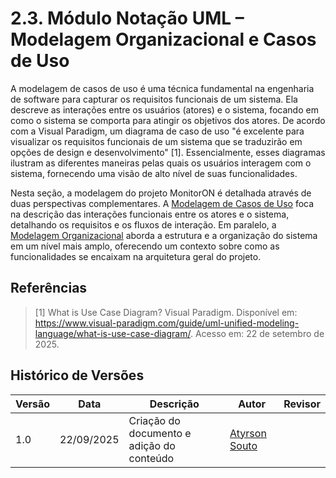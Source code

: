 # 2.3. Módulo Notação UML – Modelagem Organizacional e Casos de Uso

A modelagem de casos de uso é uma técnica fundamental na engenharia de software para capturar os requisitos funcionais de um sistema. Ela descreve as interações entre os usuários (atores) e o sistema, focando em como o sistema se comporta para atingir os objetivos dos atores. De acordo com a Visual Paradigm, um diagrama de caso de uso "é excelente para visualizar os requisitos funcionais de um sistema que se traduzirão em opções de design e desenvolvimento" [1]. Essencialmente, esses diagramas ilustram as diferentes maneiras pelas quais os usuários interagem com o sistema, fornecendo uma visão de alto nível de suas funcionalidades.

Nesta seção, a modelagem do projeto MonitorON é detalhada através de duas perspectivas complementares. A [Modelagem de Casos de Uso](/Modelagem/2.3.1.ModelagemCasosDeUso.md) foca na descrição das interações funcionais entre os atores e o sistema, detalhando os requisitos e os fluxos de interação. Em paralelo, a [Modelagem Organizacional](/Modelagem/2.3.2ModelagemOrganizacional.md) aborda a estrutura e a organização do sistema em um nível mais amplo, oferecendo um contexto sobre como as funcionalidades se encaixam na arquitetura geral do projeto.

## Referências

> [1] What is Use Case Diagram? Visual Paradigm. Disponível em: https://www.visual-paradigm.com/guide/uml-unified-modeling-language/what-is-use-case-diagram/. Acesso em: 22 de setembro de 2025.

## Histórico de Versões

| Versão | Data       | Descrição                                       | Autor                                       | Revisor |
| ------ | ---------- | ----------------------------------------------- | ------------------------------------------- | ------- |
| 1.0    | 22/09/2025 | Criação do documento e adição do conteúdo       | [Atyrson Souto](https://github.com/Atyrson) |         |